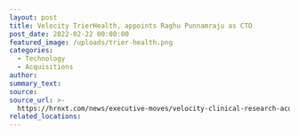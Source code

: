 ```yaml
---
layout: post
title: Velocity TrierHealth, appoints Raghu Punnamraju as CTO
post_date: 2022-02-22 00:00:00
featured_image: /uploads/trier-health.png
categories:
  - Technology
  - Acquisitions
author:
summary_text:
source:
source_url: >-
  https://hrnxt.com/news/executive-moves/velocity-clinical-research-acquires-indian-tech-company-trierhealth-appoints-raghu-punnamraju-as-cto/47208/2022/02/22/
related_locations:
---
```

